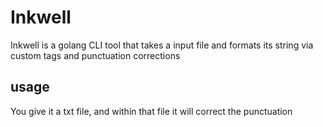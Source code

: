 # Inkwell

Inkwell is a golang CLI tool that takes a input file and formats its string via custom tags and punctuation corrections


<h2> usage </h2>

You give it a txt file, and within that file it will correct the punctuation

